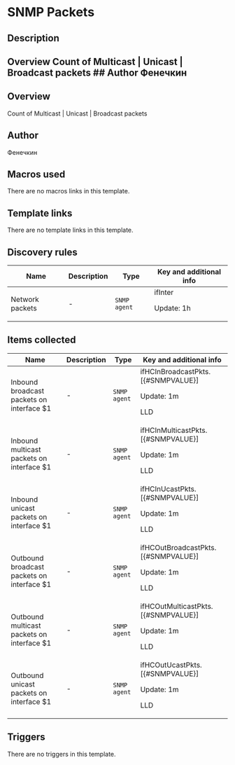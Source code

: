 # SNMP Packets

## Description

## Overview Count of Multicast | Unicast | Broadcast packets ## Author Фенечкин 

## Overview

Count of Multicast | Unicast | Broadcast packets



## Author

Фенечкин

## Macros used

There are no macros links in this template.

## Template links

There are no template links in this template.

## Discovery rules

|Name|Description|Type|Key and additional info|
|----|-----------|----|----|
|Network packets|<p>-</p>|`SNMP agent`|ifInter<p>Update: 1h</p>|
## Items collected

|Name|Description|Type|Key and additional info|
|----|-----------|----|----|
|Inbound broadcast packets on interface $1|<p>-</p>|`SNMP agent`|ifHCInBroadcastPkts.[{#SNMPVALUE}]<p>Update: 1m</p><p>LLD</p>|
|Inbound multicast packets on interface $1|<p>-</p>|`SNMP agent`|ifHCInMulticastPkts.[{#SNMPVALUE}]<p>Update: 1m</p><p>LLD</p>|
|Inbound unicast packets on interface $1|<p>-</p>|`SNMP agent`|ifHCInUcastPkts.[{#SNMPVALUE}]<p>Update: 1m</p><p>LLD</p>|
|Outbound broadcast packets on interface $1|<p>-</p>|`SNMP agent`|ifHCOutBroadcastPkts.[{#SNMPVALUE}]<p>Update: 1m</p><p>LLD</p>|
|Outbound multicast packets on interface $1|<p>-</p>|`SNMP agent`|ifHCOutMulticastPkts.[{#SNMPVALUE}]<p>Update: 1m</p><p>LLD</p>|
|Outbound unicast packets on interface $1|<p>-</p>|`SNMP agent`|ifHCOutUcastPkts.[{#SNMPVALUE}]<p>Update: 1m</p><p>LLD</p>|
## Triggers

There are no triggers in this template.

